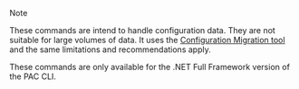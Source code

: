 > [!NOTE]
> These commands are intend to handle configuration data. They are not suitable for large volumes of data. It uses the [Configuration Migration tool](../../../../admin/manage-configuration-data.md) and the same limitations and recommendations apply.
>
> These commands are only available for the .NET Full Framework version of the PAC CLI.
